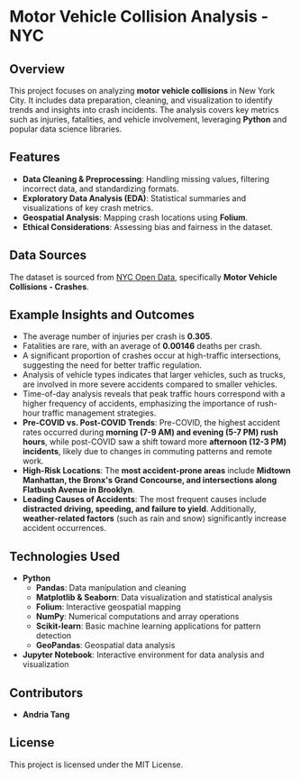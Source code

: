 # Motor Vehicle Collision Analysis - NYC

## Overview
This project focuses on analyzing **motor vehicle collisions** in New York City. It includes data preparation, cleaning, and visualization to identify trends and insights into crash incidents. The analysis covers key metrics such as injuries, fatalities, and vehicle involvement, leveraging **Python** and popular data science libraries.

## Features
- **Data Cleaning & Preprocessing**: Handling missing values, filtering incorrect data, and standardizing formats.
- **Exploratory Data Analysis (EDA)**: Statistical summaries and visualizations of key crash metrics.
- **Geospatial Analysis**: Mapping crash locations using **Folium**.
- **Ethical Considerations**: Assessing bias and fairness in the dataset.

## Data Sources
The dataset is sourced from [NYC Open Data](https://data.cityofnewyork.us/), specifically **Motor Vehicle Collisions - Crashes**.

## Example Insights and Outcomes
- The average number of injuries per crash is **0.305**.
- Fatalities are rare, with an average of **0.00146** deaths per crash.
- A significant proportion of crashes occur at high-traffic intersections, suggesting the need for better traffic regulation.
- Analysis of vehicle types indicates that larger vehicles, such as trucks, are involved in more severe accidents compared to smaller vehicles.
- Time-of-day analysis reveals that peak traffic hours correspond with a higher frequency of accidents, emphasizing the importance of rush-hour traffic management strategies.
- **Pre-COVID vs. Post-COVID Trends**: Pre-COVID, the highest accident rates occurred during **morning (7-9 AM) and evening (5-7 PM) rush hours**, while post-COVID saw a shift toward more **afternoon (12-3 PM) incidents**, likely due to changes in commuting patterns and remote work.
- **High-Risk Locations**: The **most accident-prone areas** include **Midtown Manhattan, the Bronx's Grand Concourse, and intersections along Flatbush Avenue in Brooklyn**.
- **Leading Causes of Accidents**: The most frequent causes include **distracted driving, speeding, and failure to yield**. Additionally, **weather-related factors** (such as rain and snow) significantly increase accident occurrences.

## Technologies Used
- **Python**
  - **Pandas**: Data manipulation and cleaning
  - **Matplotlib & Seaborn**: Data visualization and statistical analysis
  - **Folium**: Interactive geospatial mapping
  - **NumPy**: Numerical computations and array operations
  - **Scikit-learn**: Basic machine learning applications for pattern detection
  - **GeoPandas**: Geospatial data analysis
- **Jupyter Notebook**: Interactive environment for data analysis and visualization

## Contributors
- **Andria Tang**

## License
This project is licensed under the MIT License.

